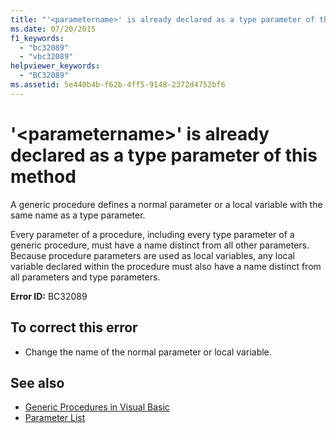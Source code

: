 ```yaml
---
title: "'<parametername>' is already declared as a type parameter of this method"
ms.date: 07/20/2015
f1_keywords: 
  - "bc32089"
  - "vbc32089"
helpviewer_keywords: 
  - "BC32089"
ms.assetid: 5e440b4b-f62b-4ff5-9148-2372d4752bf6
---
```

# '\<parametername>' is already declared as a type parameter of this method
A generic procedure defines a normal parameter or a local variable with the same name as a type parameter.  
  
 Every parameter of a procedure, including every type parameter of a generic procedure, must have a name distinct from all other parameters. Because procedure parameters are used as local variables, any local variable declared within the procedure must also have a name distinct from all parameters and type parameters.  
  
 **Error ID:** BC32089  
  
## To correct this error  
  
- Change the name of the normal parameter or local variable.  
  
## See also

- [Generic Procedures in Visual Basic](../../visual-basic/programming-guide/language-features/data-types/generic-procedures.md)
- [Parameter List](../../visual-basic/language-reference/statements/parameter-list.md)
